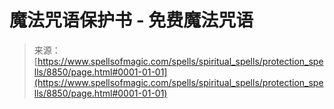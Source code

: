 <!--yml

category: 未分类

date: 2024-06-12 18:44:23

-->

# 魔法咒语保护书 - 免费魔法咒语

> 来源：[https://www.spellsofmagic.com/spells/spiritual_spells/protection_spells/8850/page.html#0001-01-01](https://www.spellsofmagic.com/spells/spiritual_spells/protection_spells/8850/page.html#0001-01-01)
